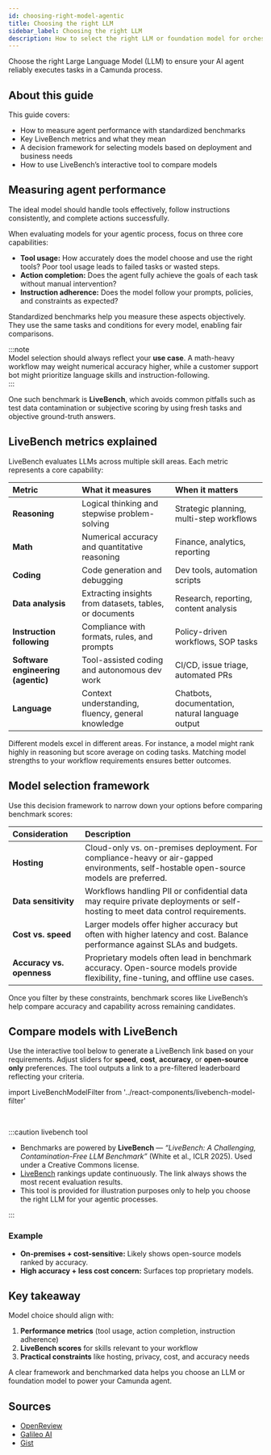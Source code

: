 ```yaml
---
id: choosing-right-model-agentic
title: Choosing the right LLM
sidebar_label: Choosing the right LLM
description: How to select the right LLM or foundation model for orchestrating agentic AI workflows.
---
```


Choose the right Large Language Model (LLM) to ensure your AI agent reliably executes tasks in a Camunda process.

## About this guide

This guide covers:

- How to measure agent performance with standardized benchmarks
- Key LiveBench metrics and what they mean
- A decision framework for selecting models based on deployment and business needs
- How to use LiveBench’s interactive tool to compare models

## Measuring agent performance

The ideal model should handle tools effectively, follow instructions consistently, and complete actions successfully.

When evaluating models for your agentic process, focus on three core capabilities:

- **Tool usage:** How accurately does the model choose and use the right tools? Poor tool usage leads to failed tasks or wasted steps.
- **Action completion:** Does the agent fully achieve the goals of each task without manual intervention?
- **Instruction adherence:** Does the model follow your prompts, policies, and constraints as expected?

Standardized benchmarks help you measure these aspects objectively. They use the same tasks and conditions for every model, enabling fair comparisons.

:::note  
Model selection should always reflect your **use case**. A math-heavy workflow may weight numerical accuracy higher, while a customer support bot might prioritize language skills and instruction-following.  
:::

One such benchmark is **LiveBench**, which avoids common pitfalls such as test data contamination or subjective scoring by using fresh tasks and objective ground-truth answers.

## LiveBench metrics explained

LiveBench evaluates LLMs across multiple skill areas. Each metric represents a core capability:

| Metric                             | What it measures                                        | When it matters                                  |
| :--------------------------------- | :------------------------------------------------------ | :----------------------------------------------- |
| **Reasoning**                      | Logical thinking and stepwise problem-solving           | Strategic planning, multi-step workflows         |
| **Math**                           | Numerical accuracy and quantitative reasoning           | Finance, analytics, reporting                    |
| **Coding**                         | Code generation and debugging                           | Dev tools, automation scripts                    |
| **Data analysis**                  | Extracting insights from datasets, tables, or documents | Research, reporting, content analysis            |
| **Instruction following**          | Compliance with formats, rules, and prompts             | Policy-driven workflows, SOP tasks               |
| **Software engineering (agentic)** | Tool-assisted coding and autonomous dev work            | CI/CD, issue triage, automated PRs               |
| **Language**                       | Context understanding, fluency, general knowledge       | Chatbots, documentation, natural language output |

Different models excel in different areas. For instance, a model might rank highly in reasoning but score average on coding tasks. Matching model strengths to your workflow requirements ensures better outcomes.

## Model selection framework

Use this decision framework to narrow down your options before comparing benchmark scores:

| Consideration             | Description                                                                                                                             |
| :------------------------ | :-------------------------------------------------------------------------------------------------------------------------------------- |
| **Hosting**               | Cloud-only vs. on-premises deployment. For compliance-heavy or air-gapped environments, self-hostable open-source models are preferred. |
| **Data sensitivity**      | Workflows handling PII or confidential data may require private deployments or self-hosting to meet data control requirements.          |
| **Cost vs. speed**        | Larger models offer higher accuracy but often with higher latency and cost. Balance performance against SLAs and budgets.               |
| **Accuracy vs. openness** | Proprietary models often lead in benchmark accuracy. Open-source models provide flexibility, fine-tuning, and offline use cases.        |

Once you filter by these constraints, benchmark scores like LiveBench’s help compare accuracy and capability across remaining candidates.

## Compare models with LiveBench

Use the interactive tool below to generate a LiveBench link based on your requirements. Adjust sliders for **speed**, **cost**, **accuracy**, or **open-source only** preferences. The tool outputs a link to a pre-filtered leaderboard reflecting your criteria.

import LiveBenchModelFilter from '../react-components/livebench-model-filter'

<LiveBenchModelFilter/>
<br/>

:::caution livebench tool

- Benchmarks are powered by **LiveBench** — _“LiveBench: A Challenging, Contamination-Free LLM Benchmark”_ (White et al., ICLR 2025). Used under a Creative Commons license.
- [LiveBench](https://livebench.ai/#/) rankings update continuously. The link always shows the most recent evaluation results.
- This tool is provided for illustration purposes only to help you choose the right LLM for your agentic processes.

:::

### Example

- **On-premises + cost-sensitive:** Likely shows open-source models ranked by accuracy.
- **High accuracy + less cost concern:** Surfaces top proprietary models.

## Key takeaway

Model choice should align with:

1. **Performance metrics** (tool usage, action completion, instruction adherence)
2. **LiveBench scores** for skills relevant to your workflow
3. **Practical constraints** like hosting, privacy, cost, and accuracy needs

A clear framework and benchmarked data helps you choose an LLM or foundation model to power your Camunda agent.

## Sources

- [OpenReview](https://openreview.net)
- [Galileo AI](https://www.galileo.ai)
- [Gist](https://gist.github.com)
